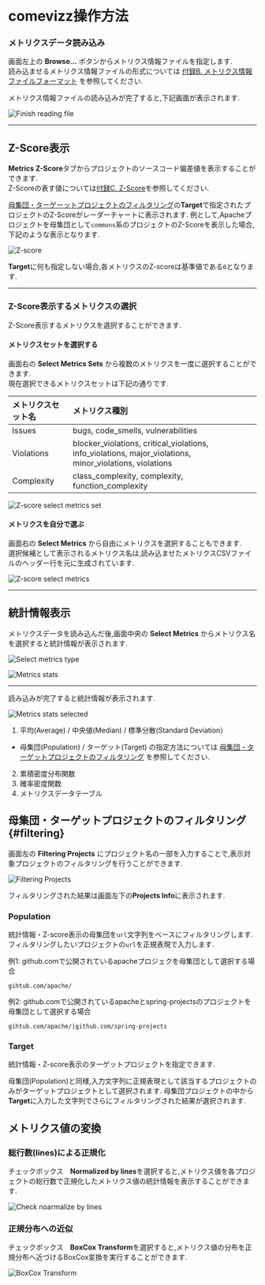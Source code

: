 # comevizz操作方法

### メトリクスデータ読み込み

画面左上の **Browse...** ボタンからメトリクス情報ファイルを指定します.  
読み込ませるメトリクス情報ファイルの形式については [付録B. メトリクス情報ファイルフォーマット](A-appendix.md#appendix_metrics_format) を参照してください.

メトリクス情報ファイルの読み込みが完了すると,下記画面が表示されます.

![Finish reading file](images/comevizz_read_data.png)

* * *

## Z-Score表示

**Metrics Z-Score**タブからプロジェクトのソースコード偏差値を表示することができます.  
Z-Scoreの表す値については[付録C. Z-Score](A-appendix.md#z-score)を参照してください.

[母集団・ターゲーットプロジェクトのフィルタリング](#filtering)の**Target**で指定されたプロジェクトのZ-Scoreがレーダーチャートに表示されます.
例として,Apacheプロジェクトを母集団として`commons`系のプロジェクトのZ-Scoreを表示した場合,下記のような表示となります.

![Z-score](images/comevizz_zscore.png)

**Target**に何も指定しない場合,各メトリクスのZ-scoreは基準値である`0`となります.

---

### Z-Score表示するメトリクスの選択

Z-Score表示するメトリクスを選択することができます.


#### メトリクスセットを選択する

画面右の **Select Metrics Sets** から複数のメトリクスを一度に選択することができます.  
現在選択できるメトリクスセットは下記の通りです.

| メトリクスセット名 | メトリクス種別 |
|:----------------|:---------|
| Issues          | bugs, code_smells, vulnerabilities |
| Violations      | blocker_violations, critical_violations, info_violations, major_violations, minor_violations, violations |
| Complexity      | class_complexity, complexity, function_complexity |

![Z-score select metrics set](images/comevizz_zscore_select_sets.png)

#### メトリクスを自分で選ぶ

画面右の **Select Metrics** から自由にメトリクスを選択することもできます.  
選択候補として表示されるメトリクス名は,読み込ませたメトリクスCSVファイルのヘッダー行を元に生成されています.

![Z-score select metrics](images/comevizz_zscore_select_metrics.png)

* * *

## 統計情報表示

メトリクスデータを読み込んだ後,画面中央の **Select Metrics** からメトリクス名を選択すると統計情報が表示されます.

![Select metrics type](images/comevizz_stats.png)

![Metrics stats](images/comevizz_stats_select_metrics.png)

---

読み込みが完了すると統計情報が表示されます.

![Metrics stats selected](images/comevizz_stats_selected.png)

1. 平均(Average) / 中央値(Median) / 標準分散(Standard Deviation）
  * 母集団(Population) / ターゲット(Target) の指定方法については [母集団・ターゲットプロジェクトのフィルタリング](#filtering) を参照してください.
2. 累積密度分布関数
3. 確率密度関数
4. メトリクスデータテーブル


## 母集団・ターゲットプロジェクトのフィルタリング {#filtering}

画面左の **Filtering Projects** にプロジェクト名の一部を入力することで,表示対象プロジェクトのフィルタリングを行うことができます.

![Filtering Projects](images/comevizz_option_filtering.png)

フィルタリングされた結果は画面左下の**Projects Info**に表示されます.

### Population

統計情報・Z-score表示の母集団を`url`文字列をベースにフィルタリングします.
フィルタリングしたいプロジェクトの`url`を正規表現で入力します.

例1: github.comで公開されているapacheプロジェクを母集団として選択する場合

```
gihtub.com/apache/
```

例2: github.comで公開されているapacheとspring-projectsのプロジェクトを母集団として選択する場合
```
gihtub.com/apache/|github.com/spring-projects
```


### Target

統計情報・Z-score表示のターゲットプロジェクトを指定できます.

母集団(Population)と同様,入力文字列に正規表現として該当するプロジェクトのみがターゲットプロジェクトとして選択されます.
母集団プロジェクトの中から**Target**に入力した文字列でさらにフィルタリングされた結果が選択されます.

## メトリクス値の変換

### 総行数(lines)による正規化

チェックボックス　**Normalized by lines**を選択すると,メトリクス値を各プロジェクトの総行数で正規化したメトリクス値の統計情報を表示することができます.

![Check noarmalize by lines](images/comevizz_option_normalize_by_lines.png)

### 正規分布への近似

チェックボックス　**BoxCox Transform**を選択すると,メトリクス値の分布を正規分布へ近づけるBoxCox変換を実行することができます.

![BoxCox Transform](images/comevizz_option_boxcox.png)


